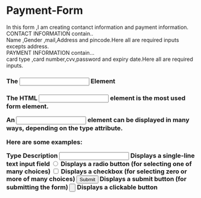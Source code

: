 # Payment-Form
In this form ,I am creating contanct information and payment information.
<br>
CONTACT INFORMATION contain..
<br>
Name ,Gender ,mail,Address and pincode.Here all are required inputs excepts address.
<br>
PAYMENT INFORMATION contain...
<br>
card type ,card number,cvv,password and expiry date.Here all are required inputs.
<br>
<h3>The <input> Element<h3>
The HTML <input> element is the most used form element.

An <input> element can be displayed in many ways, depending on the type attribute.

Here are some examples:

<b>Type	Description<b>
<input type="text">	Displays a single-line text input field
<input type="radio">	Displays a radio button (for selecting one of many choices)
<input type="checkbox">	Displays a checkbox (for selecting zero or more of many choices)
<input type="submit">	Displays a submit button (for submitting the form)
<input type="button">	Displays a clickable button
